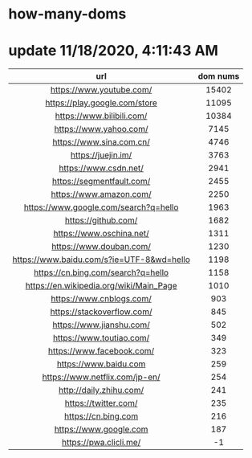 # how-many-doms

# update 11/18/2020, 4:11:43 AM

url | dom nums
:-: | :-:
https://www.youtube.com/ | 15402
https://play.google.com/store | 11095
https://www.bilibili.com/ | 10384
https://www.yahoo.com/ | 7145
https://www.sina.com.cn/ | 4746
https://juejin.im/ | 3763
https://www.csdn.net/ | 2941
https://segmentfault.com/ | 2455
https://www.amazon.com/ | 2250
https://www.google.com/search?q=hello | 1963
https://github.com/ | 1682
https://www.oschina.net/ | 1311
https://www.douban.com/ | 1230
https://www.baidu.com/s?ie=UTF-8&wd=hello | 1198
https://cn.bing.com/search?q=hello | 1158
https://en.wikipedia.org/wiki/Main_Page | 1010
https://www.cnblogs.com/ | 903
https://stackoverflow.com/ | 845
https://www.jianshu.com/ | 502
https://www.toutiao.com/ | 349
https://www.facebook.com/ | 323
https://www.baidu.com | 259
https://www.netflix.com/jp-en/ | 254
http://daily.zhihu.com/ | 241
https://twitter.com/ | 235
https://cn.bing.com | 216
https://www.google.com | 187
https://pwa.clicli.me/ | -1
